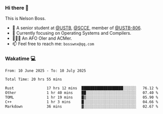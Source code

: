 ### Hi there 👋

<!--
**bosswnx/bosswnx** is a ✨ _special_ ✨ repository because its `README.md` (this file) appears on your GitHub profile.

Here are some ideas to get you started:

- 🔭 I’m currently working on ...
- 🌱 I’m currently learning ...
- 👯 I’m looking to collaborate on ...
- 🤔 I’m looking for help with ...
- 💬 Ask me about ...
- 📫 How to reach me: ...
- 😄 Pronouns: ...
- ⚡ Fun fact: ...
-->

This is Nelson Boss.

- 🏫 A senior student at [@USTB](https://www.ustb.edu.cn/), [@SCCE](https://scce.ustb.edu.cn/), member of [@USTB-806](https://ustb-806.github.io/).
- 🌱 Currently focusing on Operating Systems and Compilers.
- 🧑🏻‍💻 An AFO OIer and ACMer.
- 📫 Feel free to reach me: `bosswnx@qq.com`

### Wakatime 💻

<!--START_SECTION:waka-->

```txt
From: 10 June 2025 - To: 10 July 2025

Total Time: 20 hrs 55 mins

Rust               17 hrs 12 mins  ███████████████████░░░░░░   76.12 %
Other              1 hr 40 mins    ██░░░░░░░░░░░░░░░░░░░░░░░   07.40 %
TOML               1 hr 19 mins    █▒░░░░░░░░░░░░░░░░░░░░░░░   05.90 %
C++                1 hr 3 mins     █░░░░░░░░░░░░░░░░░░░░░░░░   04.66 %
Markdown           36 mins         ▓░░░░░░░░░░░░░░░░░░░░░░░░   02.67 %
```

<!--END_SECTION:waka-->
